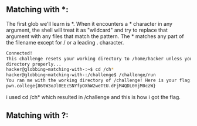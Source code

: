 ## Matching with *:
The first glob we'll learn is *. When it encounters a * character in any argument, the shell will treat it as "wildcard" and try to replace that argument with any 
files that match the pattern.
The * matches any part of the filename except for / or a leading . character. 
```bash
Connected!
This challenge resets your working directory to /home/hacker unless you change
directory properly...
hacker@globbing~matching-with-:~$ cd /ch*
hacker@globbing~matching-with-:/challenge$ /challenge/run
You ran me with the working directory of /challenge! Here is your flag:
pwn.college{86tW3oJl0EEcSNYfpOXhW2weTtU.dFjM4QDL0YjM0czW}
```
i used cd /ch* which resulted in /challenge and this is how i got the flag.

## Matching with ?:


